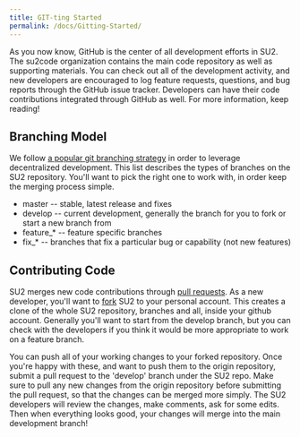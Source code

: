 ```yaml
---
title: GIT-ting Started
permalink: /docs/Gitting-Started/
---
```


As you now know, GitHub is the center of all development efforts in SU2.  The su2code organization contains the main code repository as well as supporting materials. You can check out all of the development activity, and new developers are encouraged to log feature requests, questions, and bug reports through the GitHub issue tracker. Developers can have their code contributions integrated through GitHub as well.  For more information, keep reading! 

## Branching Model
                
We follow [a popular git branching strategy](http://nvie.com/posts/a-successful-git-branching-model/) in order to leverage decentralized development. This list describes the types of branches on the SU2 repository. You'll want to pick the right one to work with, in order keep the merging process simple.
                
- master -- stable, latest release and fixes
- develop -- current development, generally the branch for you to fork or start a new branch from
- feature_* -- feature specific branches
- fix_* -- branches that fix a particular bug or capability (not new features)
                
## Contributing Code
                
SU2 merges new code contributions through <a href="https://help.github.com/articles/creating-a-pull-request">pull requests</a>.  As a new developer, you'll want to <a href="https://help.github.com/articles/fork-a-repo/">fork</a> SU2 to your personal account.  This creates a clone of the whole SU2 repository, branches and all, inside your github account.  Generally you'll want to start from the develop branch, but you can check with the developers if you think it would be more appropriate to work on a feature branch.
                
You can push all of your working changes to your forked repository.  Once you're happy with these, and want to push them to the origin repository, submit a pull request to the 'develop' branch under the SU2 repo.  Make sure to pull any new changes from the origin repository before submitting the pull request, so that the changes can be merged more simply.  The SU2 developers will review the changes, make comments, ask for some edits.  Then when everything looks good, your changes will merge into the main development branch!
